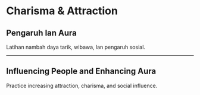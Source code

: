 # Charisma & Attraction

## Pengaruh lan Aura
Latihan nambah daya tarik, wibawa, lan pengaruh sosial.

---

## Influencing People and Enhancing Aura
Practice increasing attraction, charisma, and social influence.
